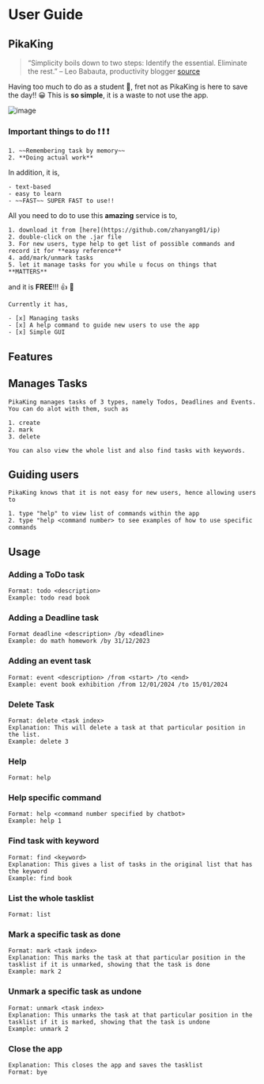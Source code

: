 # User Guide

## PikaKing

> “Simplicity boils down to two steps: Identify the essential. Eliminate the rest.” – Leo Babauta, productivity blogger
> [source](https://friday.app/p/productivity-quotes)

Having too much to do as a student 🤢, fret not as PikaKing is here to save the day!! 😀
This is **so simple**, it is a waste to not use the app.

![image](https://img.freepik.com/free-vector/business-man-dealing-multi-task-new-idea-working-laptop-concept-business-goals-success-satisfying-achievement_1150-39765.jpg?size=626&ext=jpg)

### Important things to do ❗ ❗ ❗

```
1. ~~Remembering task by memory~~
2. **Doing actual work**
```

In addition, it is,

```
- text-based
- easy to learn
- ~~FAST~~ SUPER FAST to use!!
```

All you need to do to use this **amazing** service is to,

```
1. download it from [here](https://github.com/zhanyang01/ip)
2. double-click on the .jar file
3. For new users, type help to get list of possible commands and record it for **easy reference**
4. add/mark/unmark tasks
5. let it manage tasks for you while u focus on things that **MATTERS**
```

and it is **FREE**!!! 👍 💯

```
Currently it has,

- [x] Managing tasks
- [x] A help command to guide new users to use the app
- [x] Simple GUI
```

## Features

## Manages Tasks

```
PikaKing manages tasks of 3 types, namely Todos, Deadlines and Events.
You can do alot with them, such as

1. create
2. mark
3. delete

You can also view the whole list and also find tasks with keywords.
```

## Guiding users

```
PikaKing knows that it is not easy for new users, hence allowing users to

1. type "help" to view list of commands within the app
2. type "help <command number> to see examples of how to use specific commands
```

## Usage

### Adding a ToDo task

```
Format: todo <description>
Example: todo read book
```

### Adding a Deadline task

```
Format deadline <description> /by <deadline>
Example: do math homework /by 31/12/2023
```

### Adding an event task

```
Format: event <description> /from <start> /to <end>
Example: event book exhibition /from 12/01/2024 /to 15/01/2024
```

### Delete Task

```
Format: delete <task index>
Explanation: This will delete a task at that particular position in the list.
Example: delete 3
```

### Help

```
Format: help
```

### Help specific command

```
Format: help <command number specified by chatbot>
Example: help 1
```

### Find task with keyword

```
Format: find <keyword>
Explanation: This gives a list of tasks in the original list that has the keyword
Example: find book
```

### List the whole tasklist

```
Format: list
```

### Mark a specific task as done

```
Format: mark <task index>
Explanation: This marks the task at that particular position in the tasklist if it is unmarked, showing that the task is done
Example: mark 2
```

### Unmark a specific task as undone

```
Format: unmark <task index>
Explanation: This unmarks the task at that particular position in the tasklist if it is marked, showing that the task is undone
Example: unmark 2
```

### Close the app

```
Explanation: This closes the app and saves the tasklist
Format: bye
```

